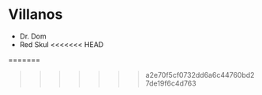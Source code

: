 # Villanos

* Dr. Dom
* Red Skul
<<<<<<< HEAD

=======
>>>>>>> a2e70f5cf0732dd6a6c44760bd27de19f6c4d763
